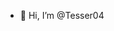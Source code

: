 - 👋 Hi, I’m @Tesser04  
<!---
Tesser04/Tesser04 is a ✨ special ✨ repository because its `README.md` (this file) appears on your GitHub profile.
You can click the Preview link to take a look at your changes.
--->
